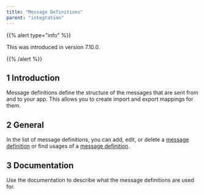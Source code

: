 ```yaml
---
title: "Message Definitions"
parent: "integration"
---
```


{{% alert type="info" %}}

This was introduced in version 7.10.0.

{{% /alert %}}

## 1 Introduction

Message definitions define the structure of the messages that are sent from and to your app. This allows you to create import and export mappings for them.

## 2 General

In the list of message definitions, you can add, edit, or delete a [message definition](message-definition) or find usages of a [message definition](message-definition).

## 3 Documentation

Use the documentation to describe what the message definitions are used for.
